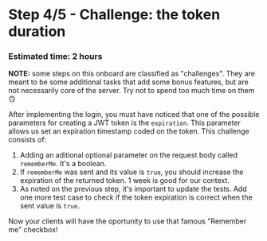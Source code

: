 # Step 4/5 - Challenge: the token duration
### Estimated time: 2 hours

**NOTE:** some steps on this onboard are classified as "challenges". They are meant to be some additional tasks that add some bonus features, but are not necessarily core of the server. Try not to spend too much time on them 🙃

After implementing the login, you must have noticed that one of the possible parameters for creating a JWT token is the `expiration`. This parameter allows us set an expiration timestamp coded on the token. This challenge consists of:

1. Adding an aditional optional parameter on the request body called `rememberMe`. It's a boolean.
1. If `rememberMe` was sent and its value is `true`, you should increase the expiration of the returned token. 1 week is good for our context.
1. As noted on the previous step, it's important to update the tests. Add one more test case to check if the token expiration is correct when the sent value is `true`.

Now your clients will have the oportunity to use that famous "Remember me" checkbox!
